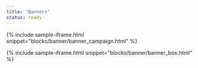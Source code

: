 ```yaml
---
title: "Banners"
status: ready
---
```


{% include sample-iframe.html snippet="blocks/banner/banner_campaign.html" %}

{% include sample-iframe.html snippet="blocks/banner/banner_box.html" %}

<!-- {% include sample-iframe.html snippet="blocks/banner/banner_promo.html" %} -->